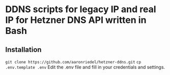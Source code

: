 # DDNS scripts for legacy IP and real IP for Hetzner DNS API written in Bash
## Installation
`git clone https://github.com/aaronriedel/hetzner-ddns.git`
`cp .env.template .env`
Edit the .env file and fill in your credentials and settings.

